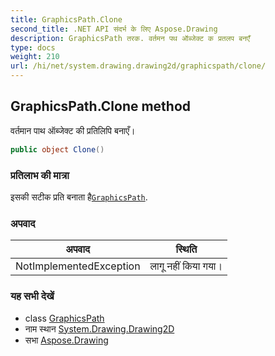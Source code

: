 ```yaml
---
title: GraphicsPath.Clone
second_title: .NET API संदर्भ के लिए Aspose.Drawing
description: GraphicsPath तरक. वर्तमन पथ ऑब्जेक्ट क प्रतलप बनएँ
type: docs
weight: 210
url: /hi/net/system.drawing.drawing2d/graphicspath/clone/
---
```

## GraphicsPath.Clone method

वर्तमान पाथ ऑब्जेक्ट की प्रतिलिपि बनाएँ।

```csharp
public object Clone()
```

### प्रतिलाभ की मात्रा

इसकी सटीक प्रति बनाता है[`GraphicsPath`](../).

### अपवाद

| अपवाद | स्थिति |
| --- | --- |
| NotImplementedException | लागू नहीं किया गया। |

### यह सभी देखें

* class [GraphicsPath](../)
* नाम स्थान [System.Drawing.Drawing2D](../../graphicspath/)
* सभा [Aspose.Drawing](../../../)


